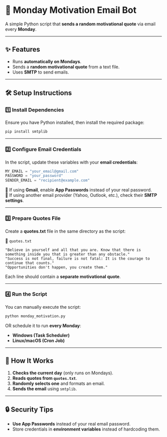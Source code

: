 # 📩 Monday Motivation Email Bot

A simple Python script that **sends a random motivational quote** via email every **Monday**.

---

## ✨ Features
- Runs **automatically on Mondays**.
- Sends a **random motivational quote** from a text file.
- Uses **SMTP** to send emails.

---

## 🛠 Setup Instructions

### 1️⃣ Install Dependencies

Ensure you have Python installed, then install the required package:

```bash
pip install smtplib
```

---

### 2️⃣ Configure Email Credentials

In the script, update these variables with your **email credentials**:

```python
MY_EMAIL = "your_email@gmail.com"
PASSWORD = "your_password"
SENDER_EMAIL = "recipient@example.com"
```

🔹 If using **Gmail**, enable **App Passwords** instead of your real password.  
🔹 If using another email provider (Yahoo, Outlook, etc.), check their **SMTP settings**.

---

### 3️⃣ Prepare Quotes File

Create a **quotes.txt** file in the same directory as the script:

📄 `quotes.txt`
```
"Believe in yourself and all that you are. Know that there is something inside you that is greater than any obstacle."
"Success is not final, failure is not fatal: It is the courage to continue that counts."
"Opportunities don't happen, you create them."
```

Each line should contain a **separate motivational quote**.

---

### 4️⃣ Run the Script

You can manually execute the script:

```bash
python monday_motivation.py
```

OR schedule it to run **every Monday**:
- **Windows (Task Scheduler)**
- **Linux/macOS (Cron Job)**

---

## 🚀 How It Works

1. **Checks the current day** (only runs on Mondays).
2. **Reads quotes from `quotes.txt`**.
3. **Randomly selects one** and formats an email.
4. **Sends the email** using `smtplib`.

---

## 🔒 Security Tips
- **Use App Passwords** instead of your real email password.
- Store credentials in **environment variables** instead of hardcoding them.
